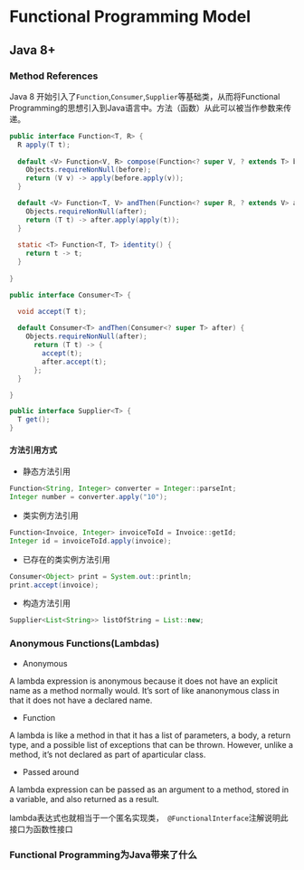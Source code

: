 # Functional Programming Model

## Java 8+
### Method References
Java 8 开始引入了`Function`,`Consumer`,`Supplier`等基础类，从而将Functional Programming的思想引入到Java语言中。方法（函数）从此可以被当作参数来传递。
```Java
public interface Function<T, R> {
  R apply(T t);
  
  default <V> Function<V, R> compose(Function<? super V, ? extends T> before) {
    Objects.requireNonNull(before);
    return (V v) -> apply(before.apply(v));
  }

  default <V> Function<T, V> andThen(Function<? super R, ? extends V> after) {
    Objects.requireNonNull(after);
    return (T t) -> after.apply(apply(t));
  }
  
  static <T> Function<T, T> identity() {
    return t -> t;
  }
  
}
```
```Java
public interface Consumer<T> {

  void accept(T t);
  
  default Consumer<T> andThen(Consumer<? super T> after) {
    Objects.requireNonNull(after);
      return (T t) -> { 
        accept(t); 
        after.accept(t); 
      };
  }  

}
```
```Java
public interface Supplier<T> {
  T get();
}
```

#### 方法引用方式
- 静态方法引用
```Java
Function<String, Integer> converter = Integer::parseInt;
Integer number = converter.apply("10");
```
- 类实例方法引用
```Java
Function<Invoice, Integer> invoiceToId = Invoice::getId;
Integer id = invoiceToId.apply(invoice);
```
- 已存在的类实例方法引用
```Java
Consumer<Object> print = System.out::println;
print.accept(invoice);
```
- 构造方法引用
```Java
Supplier<List<String>> listOfString = List::new;
```

### Anonymous Functions(Lambdas)
- Anonymous


A lambda expression is anonymous because it does not have an explicit name as a method normally would. It’s sort of like ananonymous class in that it does not have a declared name.
- Function

A lambda is like a method in that it has a list of parameters, a body, a return type, and a possible list of exceptions that can be thrown. However, unlike a method, it’s not declared as part of aparticular class.
- Passed around


A lambda expression can be passed as an argument to a method, stored in a variable, and also returned as a result.

lambda表达式也就相当于一个匿名实现类，` @FunctionalInterface`注解说明此接口为函数性接口



### Functional Programming为Java带来了什么

